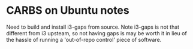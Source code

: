 # CARBS on Ubuntu notes

Need to build and install i3-gaps from source. Note i3-gaps is not that
different from i3 upsteam, so not having gaps is may be worth it in lieu of the
hassle of running a 'out-of-repo control' piece of software.
